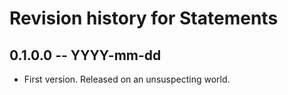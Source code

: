 # Revision history for Statements

## 0.1.0.0 -- YYYY-mm-dd

* First version. Released on an unsuspecting world.
